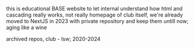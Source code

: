 this is educational BASE website to let internal understand how html and cascading really works, not really homepage of club itself, we're already moved to NextJS in 2023 with private repository and keep them untill now; aging like a wine

archived repos, club - lsw; 2020-2024
